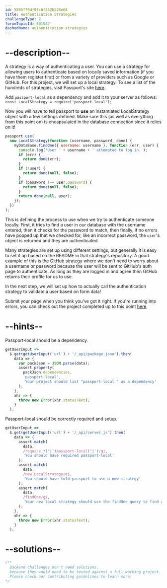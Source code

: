 ```yaml
---
id: 5895f70df9fc0f352b528e68
title: Authentication Strategies
challengeType: 2
forumTopicId: 301547
dashedName: authentication-strategies
---
```


# --description--

A strategy is a way of authenticating a user. You can use a strategy for allowing users to authenticate based on locally saved information (if you have them register first) or from a variety of providers such as Google or GitHub. For this project, we will set up a local strategy. To see a list of the hundreds of strategies, visit Passport's site [here](http://passportjs.org/).

Add `passport-local` as a dependency and add it to your server as follows: `const LocalStrategy = require('passport-local');`

Now you will have to tell passport to **use** an instantiated LocalStrategy object with a few settings defined. Make sure this (as well as everything from this point on) is encapsulated in the database connection since it relies on it!

```js
passport.use(
  new LocalStrategy(function (username, password, done) {
    myDataBase.findOne({ username: username }, function (err, user) {
      console.log('User ' + username + ' attempted to log in.');
      if (err) {
        return done(err);
      }
      if (!user) {
        return done(null, false);
      }
      if (password !== user.password) {
        return done(null, false);
      }
      return done(null, user);
    });
  })
);
```

This is defining the process to use when we try to authenticate someone locally. First, it tries to find a user in our database with the username entered, then it checks for the password to match, then finally, if no errors have popped up that we checked for, like an incorrect password, the `user`'s object is returned and they are authenticated.

Many strategies are set up using different settings, but generally it is easy to set it up based on the README in that strategy's repository. A good example of this is the GitHub strategy where we don't need to worry about a username or password because the user will be sent to GitHub's auth page to authenticate. As long as they are logged in and agree then GitHub returns their profile for us to use.

In the next step, we will set up how to actually call the authentication strategy to validate a user based on form data!

Submit your page when you think you've got it right. If you're running into errors, you can check out the project completed up to this point [here](https://gist.github.com/camperbot/53b495c02b92adeee0aa1bd3f3be8a4b).

# --hints--

Passport-local should be a dependency.

```js
getUserInput =>
  $.get(getUserInput('url') + '/_api/package.json').then(
    data => {
      var packJson = JSON.parse(data);
      assert.property(
        packJson.dependencies,
        'passport-local',
        'Your project should list "passport-local " as a dependency'
      );
    },
    xhr => {
      throw new Error(xhr.statusText);
    }
  );
```

Passport-local should be correctly required and setup.

```js
getUserInput =>
  $.get(getUserInput('url') + '/_api/server.js').then(
    data => {
      assert.match(
        data,
        /require.*("|')passport-local("|')/gi,
        'You should have required passport-local'
      );
      assert.match(
        data,
        /new LocalStrategy/gi,
        'You should have told passport to use a new strategy'
      );
      assert.match(
        data,
        /findOne/gi,
        'Your new local strategy should use the findOne query to find a username based on the inputs'
      );
    },
    xhr => {
      throw new Error(xhr.statusText);
    }
  );
```

# --solutions--

```js
/**
  Backend challenges don't need solutions, 
  because they would need to be tested against a full working project. 
  Please check our contributing guidelines to learn more.
*/
```
